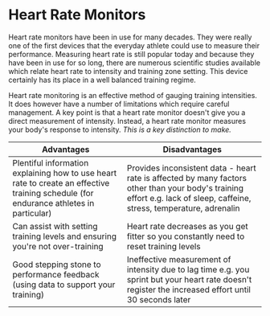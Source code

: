 # Heart Rate Monitors

Heart rate monitors have been in use for many decades. They were really one of the first devices that the everyday athlete could use to measure their performance. Measuring heart rate is still popular today and because they have been in use for so long, there are numerous scientific studies available which relate heart rate to intensity and training zone setting. This device certainly has its place in a well balanced training regime.

Heart rate monitoring is an effective method of gauging training intensities. It does however have a number of limitations which require careful management. A key point is that a heart rate monitor doesn't give you a direct measurement of intensity. Instead, a heart rate monitor measures your body's response to intensity. _This is a key distinction to make._

| Advantages | Disadvantages |
| -- | -- |
| Plentiful information explaining how to use heart rate to create an effective training schedule (for endurance athletes in particular) | Provides inconsistent data - heart rate is affected by many factors other than your body's training effort e.g. lack of sleep, caffeine, stress, temperature, adrenalin |
| Can assist with setting training levels and ensuring you're not over-training | Heart rate decreases as you get fitter so you constantly need to reset training levels |
| Good stepping stone to performance feedback (using data to support your training) | Ineffective measurement of intensity due to lag time e.g. you sprint but your heart rate doesn't register the increased effort until 30 seconds later |
